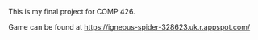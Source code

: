 This is my final project for COMP 426.  

Game can be found at https://igneous-spider-328623.uk.r.appspot.com/
